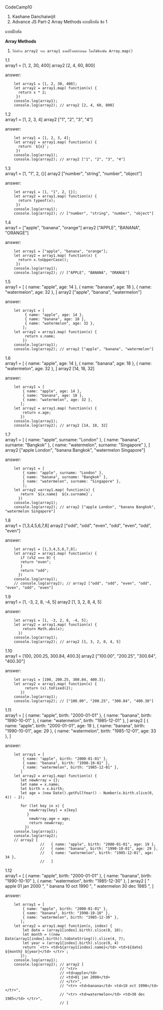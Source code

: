 CodeCamp10  
1. Kashane Danchaiwijit  
2. Advance JS Part-2 Array Methods แบบฝึกหัด  ข้อ 1

แบบฝึกหัด 

**Array Methods**    
1)     ให้สร้าง array2 จาก array1 ตามที่โจทย์กำหนด โดยใช้ฟังก์ชัน Array.map()

1.1   
        array1 = [1, 2, 30, 400]
        array2 [2, 4, 60, 800]

answer:

        let array1 = [1, 2, 30, 400];
        let array2 = array1.map( function(x) {
          return x * 2;
         })
        console.log(array1);
        console.log(array2); // array2 [2, 4, 60, 800]

1.2   
        array1 = [1, 2, 3, 4]
        array2 ["1", "2", "3", "4"]

answer:

        let array1 = [1, 2, 3, 4];
        let array2 = array1.map( function(x) {
          return `${x}`;
         })
        console.log(array1);
        console.log(array2); // array2 ["1", "2", "3", "4"]

1.3   
        array1 = [1, "1", 2, {}] 
        array2 ["number", "string", "number", "object"]

answer:

        let array1 = [1, "1", 2, {}];
        let array2 = array1.map( function(x) {
          return typeof(x); 
         })
        console.log(array1);
        console.log(array2); // ["number", "string", "number", "object"]

1.4   
        array1 = ["apple", "banana", "orange"]
        array2 ["APPLE", "BANANA", "ORANGE"]

answer:

        let array1 = ["apple", "banana", "orange"];
        let array2 = array1.map( function(x) {
          return x.toUpperCase();
         })
        console.log(array1);
        console.log(array2); // ["APPLE", "BANANA", "ORANGE"]

1.5   
        array1 = [
          { name: "apple", age: 14 },
          { name: "banana", age: 18 },
          { name: "watermelon", age: 32 },
         ]
        array2 ["apple", "banana", "watermelon"]

answer:

        let array1 = [
             { name: "apple", age: 14 },
             { name: "banana", age: 18 },
             { name: "watermelon", age: 32 },
            ];
        let array2 = array1.map( function(x) {
             return x.name;
            })
        console.log(array1);
        console.log(array2); // array2 ["apple", "banana", "watermelon"]

1.6   
        array1 = [
            { name: "apple", age: 14 },
            { name: "banana", age: 18 },
            { name: "watermelon", age: 32 },
           ]
            array2 [14, 18, 32]

answer:

        let array1 = [
            { name: "apple", age: 14 },
            { name: "banana", age: 18 },
            { name: "watermelon", age: 32 },
           ];
        let array2 = array1.map( function(x) {
            return x.age;
           })
        console.log(array1);
        console.log(array2); // array2 [14, 18, 32]

1.7   
        array1 = [
            { name: "apple", surname: "London" },
            { name: "banana", surname: "Bangkok" },
            { name: "watermelon", surname: "Singapore" },
           ]
        array2 ["apple London", "banana Bangkok", "watermelon Singapore"]

answer:

        let array1 = [
            { name: "apple", surname: "London" },
            { name: "banana", surname: "Bangkok" },
            { name: "watermelon", surname: "Singapore" },
            ];
        let array2 =array1.map( function(x) {
           return `${x.name}  ${x.surname}`;
          })
        console.log(array1);
        console.log(array2); // array2 ["apple London", "banana Bangkok", "watermelon Singapore"]

1.8   
        array1 = [1,3,4,5,6,7,8]
        array2 ["odd", "odd", "even", "odd", "even", "odd", "even"]

answer:

        let array1 = [1,3,4,5,6,7,8];
        let array2 = array1.map( function(x) {
           if (x%2 === 0) {
           return "even";
           }
           return "odd";
          })
        console.log(array1);
        // console.log(array2); // array2 ["odd", "odd", "even", "odd", "even", "odd", "even"]

1.9   
        array1 = [1, -3, 2, 8, -4, 5]
        array2 [1, 3, 2, 8, 4, 5]

answer:

        let array1 = [1, -3, 2, 8, -4, 5];
        let array2 = array1.map( function(x) {
            return Math.abs(x);
          })
        console.log(array1);
        console.log(array2); // array2 [1, 3, 2, 8, 4, 5]

1.10  
        array1 = [100, 200.25, 300.84, 400.3]
        array2 ["100.00", "200.25", "300.84", "400.30"]

answer:

        let array1 = [100, 200.25, 300.84, 400.3];
        let array2 = array1.map( function(x) {
             return (x).toFixed(2);
           })
        console.log(array1);
        console.log(array2); // ["100.00", "200.25", "300.84", "400.30"]

1.11  
        array1 = [
            { name: "apple", birth: "2000-01-01" },
            { name: "banana", birth: "1990-10-01" },
            { name: "watermelon", birth: "1985-12-01" },
           ]
            array2 [
            { name: "apple", birth: "2000-01-01", age: 19 },
            { name: "banana", birth: "1990-10-01", age: 29 },
            { name: "watermelon", birth: "1985-12-01", age: 33 },
           ] 
            
answer:

        let array1 = [
            { name: "apple", birth: "2000-01-01" },
            { name: "banana", birth: "1990-10-01" },
            { name: "watermelon", birth: "1985-12-01" },
           ]
        let array2 = array1.map( function(x) {
           let newArray = {};
           let name = x.name;
           let birth = x.birth;
           let age = (new Date().getFullYear() - Number(x.birth.slice(0, 4)) - 2); 
            
           for (let key in x) {
               newArray[key] = x[key]
              }
               newArray.age = age;
               return newArray;
             })
        console.log(array1);
        console.log(array2); 
        // array2 [
                    //   { name: "apple", birth: "2000-01-01", age: 19 },
                    //   { name: "banana", birth: "1990-10-01", age: 29 },
                    //   { name: "watermelon", birth: "1985-12-01", age: 34 },
                    //   ] 

1.12  
        array1 = [
            { name: "apple", birth: "2000-01-01" },
            { name: "banana", birth: "1990-10-10" },
            { name: "watermelon", birth: "1985-12-30" },
            ]
        array2 [
                 "<tr>
                 <td>apple</td> 
                 <td>01 jan 2000</td>
                 </tr>",
                 "<tr> <td>banana</td> <td>10 oct 1990</td> </tr>",
                 "<tr> <td>watermelon</td> <td>30 dec 1985</td> </tr>",
            ] 

answer: 

        let array1 = [
            { name: "apple", birth: "2000-01-01" },
            { name: "banana", birth: "1990-10-10" },
            { name: "watermelon", birth: "1985-12-30" },
           ];
        let array2 = array1.map( function(x, index) {
            let date = (array1[index].birth).slice(8, 10);
            let month = ((new Date(array1[index].birth)).toDateString()).slice(4, 7);
            let year = (array1[index].birth).slice(0, 4)
            return `<tr> <td>${array1[index].name}</td> <td>${date} ${month} ${year}</td> </tr>`;
           });
        console.log(array1);
        console.log(array2); // array2 [
                             // "<tr>
                             // <td>apple</td> 
                             // <td>01 jan 2000</td>
                             // </tr>",
                             // "<tr> <td>banana</td> <td>10 oct 1990</td> </tr>",
                             // "<tr> <td>watermelon</td> <td>30 dec 1985</td> </tr>",
                             // ] 











